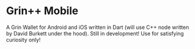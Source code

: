 # Grin++ Mobile
A Grin Wallet for Android and iOS written in Dart (will use C++ node written by David Burkett under the hood).
Still in development! Use for satisfying curiosity only!
